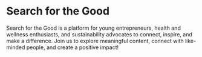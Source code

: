 # Search for the Good

Search for the Good is a platform for young entrepreneurs, health and wellness enthusiasts, and sustainability advocates to connect, inspire, and make a difference. Join us to explore meaningful content, connect with like-minded people, and create a positive impact!
